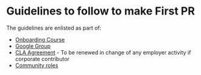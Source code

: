 # Guidelines to follow to make First PR

The guidelines are enlisted as part of:

- [Onboarding Course](https://www.kubernetes.dev/docs/onboarding/)
- [Google Group](https://groups.google.com/a/kubernetes.io/g/dev?pli=1)
- [CLA Agreement](https://github.com/kubernetes/community/blob/master/CLA.md) - To be renewed in change of any employer activity if corporate contributor
- [Community roles](https://github.com/kubernetes/community/blob/master/community-membership.md)